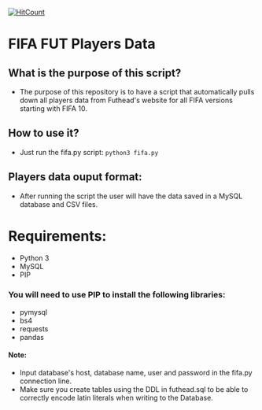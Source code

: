 [![HitCount](http://hits.dwyl.io/kafagy/fifa-FUT-Data.svg)](http://hits.dwyl.io/kafagy/fifa-FUT-Data)
# FIFA FUT Players Data
## What is the purpose of this script?
- The purpose of this repository is to have a script that automatically pulls down all players data from Futhead's website for all FIFA versions starting with FIFA 10.
## How to use it?
- Just run the fifa.py script:
`python3 fifa.py`
## Players data ouput format:
- After running the script the user will have the data saved in a MySQL database and CSV files.
# Requirements:
- Python 3
- MySQL
- PIP
### You will need to use PIP to install the following libraries:
- pymysql
- bs4
- requests
- pandas
#### Note:
- Input database's host, database name, user and password in the fifa.py connection line.
- Make sure you create tables using the DDL in futhead.sql to be able to correctly encode latin literals when writing to the Database.
